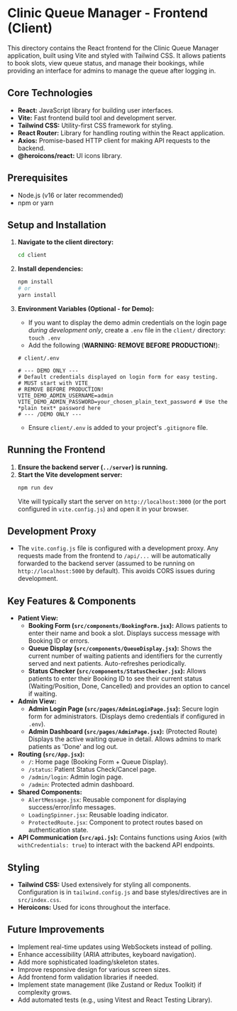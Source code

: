 # Clinic Queue Manager - Frontend (Client)

This directory contains the React frontend for the Clinic Queue Manager application, built using Vite and styled with Tailwind CSS. It allows patients to book slots, view queue status, and manage their bookings, while providing an interface for admins to manage the queue after logging in.

## Core Technologies

*   **React:** JavaScript library for building user interfaces.
*   **Vite:** Fast frontend build tool and development server.
*   **Tailwind CSS:** Utility-first CSS framework for styling.
*   **React Router:** Library for handling routing within the React application.
*   **Axios:** Promise-based HTTP client for making API requests to the backend.
*   **@heroicons/react:** UI icons library.

## Prerequisites

*   Node.js (v16 or later recommended)
*   npm or yarn

## Setup and Installation

1.  **Navigate to the client directory:**
    ```bash
    cd client
    ```
2.  **Install dependencies:**
    ```bash
    npm install
    # or
    yarn install
    ```
3.  **Environment Variables (Optional - for Demo):**
    *   If you want to display the demo admin credentials on the login page *during development only*, create a `.env` file in the `client/` directory: `touch .env`
    *   Add the following (**WARNING: REMOVE BEFORE PRODUCTION!**):

    ```dotenv
    # client/.env

    # --- DEMO ONLY ---
    # Default credentials displayed on login form for easy testing.
    # MUST start with VITE_
    # REMOVE BEFORE PRODUCTION!
    VITE_DEMO_ADMIN_USERNAME=admin
    VITE_DEMO_ADMIN_PASSWORD=your_chosen_plain_text_password # Use the *plain text* password here
    # --- /DEMO ONLY ---
    ```
    *   Ensure `client/.env` is added to your project's `.gitignore` file.

## Running the Frontend

1.  **Ensure the backend server (`../server`) is running.**
2.  **Start the Vite development server:**
    ```bash
    npm run dev
    ```
    Vite will typically start the server on `http://localhost:3000` (or the port configured in `vite.config.js`) and open it in your browser.

## Development Proxy

*   The `vite.config.js` file is configured with a development proxy. Any requests made from the frontend to `/api/...` will be automatically forwarded to the backend server (assumed to be running on `http://localhost:5000` by default). This avoids CORS issues during development.

## Key Features & Components

*   **Patient View:**
    *   **Booking Form (`src/components/BookingForm.jsx`):** Allows patients to enter their name and book a slot. Displays success message with Booking ID or errors.
    *   **Queue Display (`src/components/QueueDisplay.jsx`):** Shows the current number of waiting patients and identifiers for the currently served and next patients. Auto-refreshes periodically.
    *   **Status Checker (`src/components/StatusChecker.jsx`):** Allows patients to enter their Booking ID to see their current status (Waiting/Position, Done, Cancelled) and provides an option to cancel if waiting.
*   **Admin View:**
    *   **Admin Login Page (`src/pages/AdminLoginPage.jsx`):** Secure login form for administrators. (Displays demo credentials if configured in `.env`).
    *   **Admin Dashboard (`src/pages/AdminPage.jsx`):** (Protected Route) Displays the active waiting queue in detail. Allows admins to mark patients as 'Done' and log out.
*   **Routing (`src/App.jsx`):**
    *   `/`: Home page (Booking Form + Queue Display).
    *   `/status`: Patient Status Check/Cancel page.
    *   `/admin/login`: Admin login page.
    *   `/admin`: Protected admin dashboard.
*   **Shared Components:**
    *   `AlertMessage.jsx`: Reusable component for displaying success/error/info messages.
    *   `LoadingSpinner.jsx`: Reusable loading indicator.
    *   `ProtectedRoute.jsx`: Component to protect routes based on authentication state.
*   **API Communication (`src/api.js`):** Contains functions using Axios (with `withCredentials: true`) to interact with the backend API endpoints.

## Styling

*   **Tailwind CSS:** Used extensively for styling all components. Configuration is in `tailwind.config.js` and base styles/directives are in `src/index.css`.
*   **Heroicons:** Used for icons throughout the interface.

## Future Improvements

*   Implement real-time updates using WebSockets instead of polling.
*   Enhance accessibility (ARIA attributes, keyboard navigation).
*   Add more sophisticated loading/skeleton states.
*   Improve responsive design for various screen sizes.
*   Add frontend form validation libraries if needed.
*   Implement state management (like Zustand or Redux Toolkit) if complexity grows.
*   Add automated tests (e.g., using Vitest and React Testing Library).
